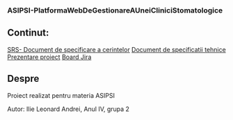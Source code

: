 ### ASIPSI-PlatformaWebDeGestionareAUneiCliniciStomatologice

## Continut:
[SRS- Document de specificare a cerintelor](https://github.com/Leoooii/ASIPSI-PlatformaWebDeGestionareAUneiCliniciStomatologice/blob/main/Lab2_template_srsdocument-ro.docx)
[Document de specificatii tehnice]()
[Prezentare proiect](https://github.com/Leoooii/ASIPSI-PlatformaWebDeGestionareAUneiCliniciStomatologice/blob/main/ASIPSI_Platforma_web_pentru_gestionarea_unei_clinici_stomatologice.pptx)
[Board Jira](https://leonardandrei.atlassian.net/jira/software/c/projects/CM/boards/4/backlog)

## Despre
Proiect realizat pentru materia ASIPSI

Autor: Ilie Leonard Andrei, Anul IV, grupa 2
